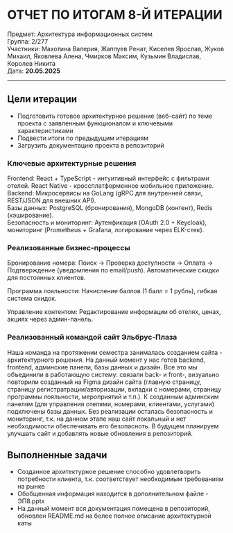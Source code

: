 # ОТЧЕТ ПО ИТОГАМ 8-Й ИТЕРАЦИИ
Предмет: Архитектура информационных систем  
Группа: 2/277  
Участники: Махотина Валерия, Жаппуев Ренат, Киселев Ярослав, Жуков Михаил, Яковлева Алена, Чмирков Максим, Кузьмин Владислав, Королев Никита  
Дата: **20.05.2025**
_________________________
## Цели итерации
- Подготовить готовое архитектурное решение (веб-сайт) по теме проекта с заявленным функционалом и ключевыми характеристиками
- Подвести итоги по предыдущим итерациям
- Загрузить документацию проекта в репозиторий

### Ключевые архитектурные решения
Frontend: React + TypeScript - интуитивный интерфейс с фильтрами отелей. React Native - кроссплатформенное мобильное приложение.  
Backend: Микросервисы на GoLang (gRPC для внутренней связи, REST/JSON для внешних API).  
Базы данных: PostgreSQL (бронирования), MongoDB (контент), Redis (кэширование).  
Безопасность и мониторинг: Аутенфикация (OAuth 2.0 + Keycloak), мониторинг (Prometheus + Grafana, логирование через ELK-стек).
### Реализованные бизнес-процессы
Бронирование номера: Поиск → Проверка доступности → Оплата → Подтверждение (уведомления по email/push). Автоматические скидки для постоянных клиентов.

Программа лояльности: Начисление баллов (1 балл = 1 рубль), гибкая система скидок.

Управление контентом: Редактирование информации об отелях, ценах, акциях через админ-панель.
### Реализованный командой сайт Эльбрус-Плаза
Наша команда на протяжении семестра занималась созданием сайта - архитектурного решения. На данный момент у нас готов backend, frontend, админские панели, базы данных и дизайн. Все это мы объединили в работающую систему: связали back- и front-, визуально повторили созданный на Figma дизайн сайта (главную страницу, страницу регистратрации/авторизации, вкладки с номерами, страницу программы лояльности, мероприятий и т.п.). К созданным админским панелям (для управления отелями, номерами, клиентами, услугами) подключены базы данных. Без реализации осталась безопасность и мониторинг, т.к. на данном этапе наш сайт локальный и нет необходимости обеспечивать его безопасноть. В будущем планируем улучшать сайт и добавлять новые обновления в репозиторий.

## Выполненные задачи
- Созданное архитектурное решение способно удовлетворить потребности клиента, т.к. соответствует необходимым требованиям на рынке
- Обобщенная информация находится в дополнительном файле - ЭП8.pptx
- На данный момент вся документация помещена в репозиторий, обновлен README.md на более полное описание архитектурной каты
